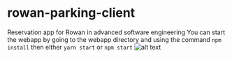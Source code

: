 # rowan-parking-client
Reservation app for Rowan in advanced software engineering 
You can start the webapp by going to the webapp directory and using the command ```npm install``` then either
```yarn start``` or ```npm start```
![alt text](https://static.pexels.com/photos/753876/pexels-photo-753876.jpeg)
